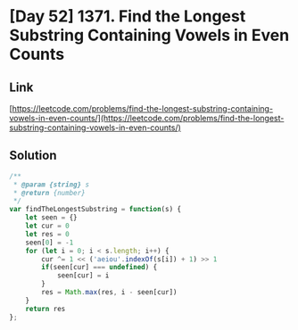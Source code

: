 # [Day 52] 1371. Find the Longest Substring Containing Vowels in Even Counts

<a name="tKoJw"></a>
## Link
[https://leetcode.com/problems/find-the-longest-substring-containing-vowels-in-even-counts/](https://leetcode.com/problems/find-the-longest-substring-containing-vowels-in-even-counts/)
<a name="UQWX8"></a>
## Solution
```javascript
/**
 * @param {string} s
 * @return {number}
 */
var findTheLongestSubstring = function(s) {
    let seen = {}
    let cur = 0
    let res = 0
    seen[0] = -1
    for (let i = 0; i < s.length; i++) {
        cur ^= 1 << ('aeiou'.indexOf(s[i]) + 1) >> 1
        if(seen[cur] === undefined) {
            seen[cur] = i
        }
        res = Math.max(res, i - seen[cur])
    }
    return res
};
```
